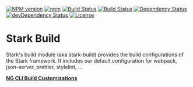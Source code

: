 [![NPM version](https://img.shields.io/npm/v/@nationalbankbelgium/stark-build.svg)](https://www.npmjs.com/package/@nationalbankbelgium/stark-build)
[![npm](https://img.shields.io/npm/dm/@nationalbankbelgium/stark-build.svg)](https://www.npmjs.com/package/@nationalbankbelgium/stark-build)
[![Build Status](https://travis-ci.org/NationalBankBelgium/stark.svg?branch=master)](https://travis-ci.org/NationalBankBelgium/stark)
[![Build Status](https://github.com/NationalBankBelgium/stark/workflows/ci/badge.svg)](https://github.com/NationalBankBelgium/stark/actions?query=workflow%3Aci)
[![Dependency Status](https://david-dm.org/NationalBankBelgium/stark-build.svg)](https://david-dm.org/NationalBankBelgium/stark-build)
[![devDependency Status](https://david-dm.org/NationalBankBelgium/stark-build/dev-status.svg)](https://david-dm.org/NationalBankBelgium/stark-build#info=devDependencies)
[![License](https://img.shields.io/cocoapods/l/AFNetworking.svg)](LICENSE)

# Stark Build

Stark's build module (aka stark-build) provides the build configurations of the Stark framework.
It includes our default configuration for webpack, json-server, prettier, stylelint, ...

**[NG CLI Build Customizations](../../docs/stark-build/NG_CLI_BUILD_CUSTOMIZATIONS.md)**
